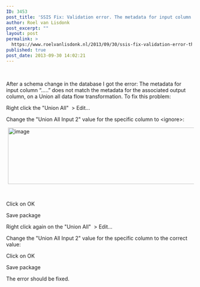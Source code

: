 ```yaml
---
ID: 3453
post_title: 'SSIS Fix: Validation error. The metadata for input column &ldquo;&hellip;..&rdquo; does not match the metadata for the associated output column.'
author: Roel van Lisdonk
post_excerpt: ""
layout: post
permalink: >
  https://www.roelvanlisdonk.nl/2013/09/30/ssis-fix-validation-error-the-metadata-for-input-column-does-not-match-the-metadata-for-the-associated-output-column/
published: true
post_date: 2013-09-30 14:02:21
---
```

<p>&#160;</p>  <p>After a schema change in the database I got the error: The metadata for input column “…..” does not match the metadata for the associated output column, on a Union all data flow transformation. To fix this problem:</p>  <p>Right click the &quot;Union All&quot;&#160; &gt; Edit…</p>  <p>Change the &quot;Union All Input 2&quot; value for the specific column to &lt;ignore&gt;:</p>  <p><a href="http://www.roelvanlisdonk.nl/wp-content/uploads/2013/09/image21.png" rel="lightbox"><img title="image" style="border-top: 0px; border-right: 0px; background-image: none; border-bottom: 0px; padding-top: 0px; padding-left: 0px; margin: 0px 5px; border-left: 0px; display: inline; padding-right: 0px" border="0" alt="image" src="http://www.roelvanlisdonk.nl/wp-content/uploads/2013/09/image_thumb21.png" width="580" height="153" /></a></p>  <p>&#160;</p>  <p>Click on OK</p>  <p>Save package</p>  <p>Right click again on the &quot;Union All&quot;&#160; &gt; Edit…</p>  <p>Change the &quot;Union All Input 2&quot; value for the specific column to the correct value:</p>  <p>Click on OK</p>  <p>Save package</p>  <p>The error should be fixed.</p>